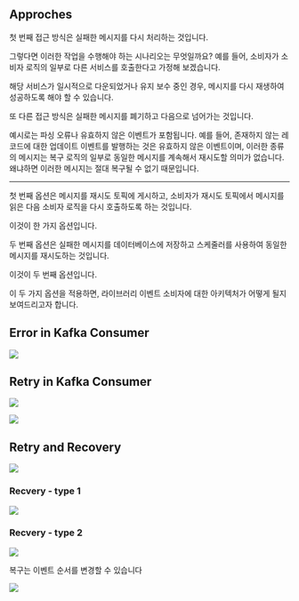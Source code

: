 
## Approches

첫 번째 접근 방식은 실패한 메시지를 다시 처리하는 것입니다.

그렇다면 이러한 작업을 수행해야 하는 시나리오는 무엇일까요? 예를 들어, 소비자가 소비자 로직의 일부로 다른 서비스를 호출한다고 가정해 보겠습니다.

해당 서비스가 일시적으로 다운되었거나 유지 보수 중인 경우, 메시지를 다시 재생하여 성공하도록 해야 할 수 있습니다.

또 다른 접근 방식은 실패한 메시지를 폐기하고 다음으로 넘어가는 것입니다.

예시로는 파싱 오류나 유효하지 않은 이벤트가 포함됩니다. 예를 들어, 존재하지 않는 레코드에 대한 업데이트 이벤트를 발행하는 것은 유효하지 않은 이벤트이며, 이러한 종류의 메시지는 복구 로직의 일부로 동일한 메시지를 계속해서 재시도할 의미가 없습니다. 왜냐하면 이러한 메시지는 절대 복구될 수 없기 때문입니다.

---

첫 번째 옵션은 메시지를 재시도 토픽에 게시하고, 소비자가 재시도 토픽에서 메시지를 읽은 다음 소비자 로직을 다시 호출하도록 하는 것입니다.

이것이 한 가지 옵션입니다.

두 번째 옵션은 실패한 메시지를 데이터베이스에 저장하고 스케줄러를 사용하여 동일한 메시지를 재시도하는 것입니다.

이것이 두 번째 옵션입니다.

이 두 가지 옵션을 적용하면, 라이브러리 이벤트 소비자에 대한 아키텍처가 어떻게 될지 보여드리고자 합니다.

## Error in Kafka Consumer

![](Pasted%20image%2020241120144927.png)


## Retry in Kafka Consumer

![](Pasted%20image%2020241120144943.png)



![](Pasted%20image%2020241120144954.png)

## Retry and Recovery

![](Pasted%20image%2020241120145011.png)

### Recvery - type 1

![](Pasted%20image%2020241120145021.png)



### Recvery - type 2

![](Pasted%20image%2020241120145051.png)

복구는 이벤트 순서를 변경할 수 있습니다

![](Pasted%20image%2020241120145157.png)

